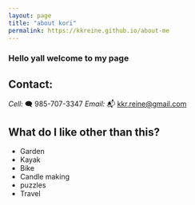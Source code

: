 ```yaml
---
layout: page
title: "about kori"
permalink: https://kkreine.github.io/about-me
---
```


### Hello yall welcome to my page

## Contact:

_Cell:_ 🗨️ 985-707-3347
_Email:_ 📬 kkr.reine@gmail.com

## What do I like other than this?

- Garden
- Kayak
- Bike
- Candle making
- puzzles
- Travel
